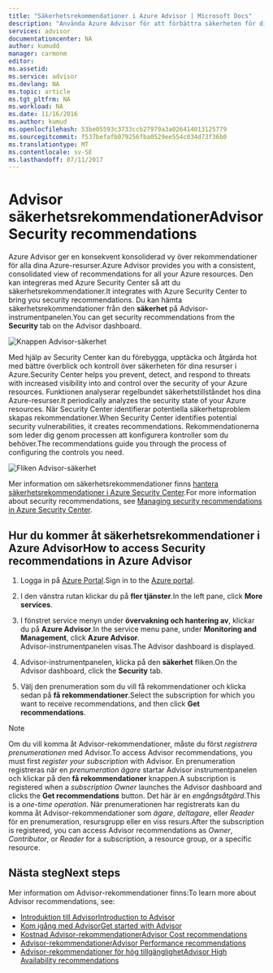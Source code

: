 ```yaml
---
title: "Säkerhetsrekommendationer i Azure Advisor | Microsoft Docs"
description: "Använda Azure Advisor för att förbättra säkerheten för din Azure-distributioner."
services: advisor
documentationcenter: NA
author: kumudd
manager: carmonm
editor: 
ms.assetid: 
ms.service: advisor
ms.devlang: NA
ms.topic: article
ms.tgt_pltfrm: NA
ms.workload: NA
ms.date: 11/16/2016
ms.author: kumud
ms.openlocfilehash: 53be05593c3733ccb27979a3a026414013125779
ms.sourcegitcommit: f537befafb079256fba0529ee554c034d73f36b0
ms.translationtype: MT
ms.contentlocale: sv-SE
ms.lasthandoff: 07/11/2017
---
```

# <a name="advisor-security-recommendations"></a><span data-ttu-id="85359-103">Advisor säkerhetsrekommendationer</span><span class="sxs-lookup"><span data-stu-id="85359-103">Advisor Security recommendations</span></span>

<span data-ttu-id="85359-104">Azure Advisor ger en konsekvent konsoliderad vy över rekommendationer för alla dina Azure-resurser.</span><span class="sxs-lookup"><span data-stu-id="85359-104">Azure Advisor provides you with a consistent, consolidated view of recommendations for all your Azure resources.</span></span> <span data-ttu-id="85359-105">Den kan integreras med Azure Security Center så att du säkerhetsrekommendationer.</span><span class="sxs-lookup"><span data-stu-id="85359-105">It integrates with Azure Security Center to bring you security recommendations.</span></span> <span data-ttu-id="85359-106">Du kan hämta säkerhetsrekommendationer från den **säkerhet** på Advisor-instrumentpanelen.</span><span class="sxs-lookup"><span data-stu-id="85359-106">You can get security recommendations from the **Security** tab on the Advisor dashboard.</span></span>

![Knappen Advisor-säkerhet](./media/advisor-security-recommendations/advisor-security-tab.png)

<span data-ttu-id="85359-108">Med hjälp av Security Center kan du förebygga, upptäcka och åtgärda hot med bättre överblick och kontroll över säkerheten för dina resurser i Azure.</span><span class="sxs-lookup"><span data-stu-id="85359-108">Security Center helps you prevent, detect, and respond to threats with increased visibility into and control over the security of your Azure resources.</span></span> <span data-ttu-id="85359-109">Funktionen analyserar regelbundet säkerhetstillståndet hos dina Azure-resurser.</span><span class="sxs-lookup"><span data-stu-id="85359-109">It periodically analyzes the security state of your Azure resources.</span></span> <span data-ttu-id="85359-110">När Security Center identifierar potentiella säkerhetsproblem skapas rekommendationer.</span><span class="sxs-lookup"><span data-stu-id="85359-110">When Security Center identifies potential security vulnerabilities, it creates recommendations.</span></span> <span data-ttu-id="85359-111">Rekommendationerna som leder dig genom processen att konfigurera kontroller som du behöver.</span><span class="sxs-lookup"><span data-stu-id="85359-111">The recommendations guide you through the process of configuring the controls you need.</span></span> 

![Fliken Advisor-säkerhet](./media/advisor-security-recommendations/advisor-security-recommendations.png)

<span data-ttu-id="85359-113">Mer information om säkerhetsrekommendationer finns [hantera säkerhetsrekommendationer i Azure Security Center](https://azure.microsoft.com/en-us/documentation/articles/security-center-recommendations/).</span><span class="sxs-lookup"><span data-stu-id="85359-113">For more information about security recommendations, see [Managing security recommendations in Azure Security Center](https://azure.microsoft.com/en-us/documentation/articles/security-center-recommendations/).</span></span>

## <a name="how-to-access-security-recommendations-in-azure-advisor"></a><span data-ttu-id="85359-114">Hur du kommer åt säkerhetsrekommendationer i Azure Advisor</span><span class="sxs-lookup"><span data-stu-id="85359-114">How to access Security recommendations in Azure Advisor</span></span>

1. <span data-ttu-id="85359-115">Logga in på [Azure Portal](https://portal.azure.com).</span><span class="sxs-lookup"><span data-stu-id="85359-115">Sign in to the [Azure portal](https://portal.azure.com).</span></span>

2. <span data-ttu-id="85359-116">I den vänstra rutan klickar du på **fler tjänster**.</span><span class="sxs-lookup"><span data-stu-id="85359-116">In the left pane, click **More services**.</span></span>

3. <span data-ttu-id="85359-117">I fönstret service menyn under **övervakning och hantering av**, klickar du på **Azure Advisor**.</span><span class="sxs-lookup"><span data-stu-id="85359-117">In the service menu pane, under **Monitoring and Management**, click **Azure Advisor**.</span></span>  
 <span data-ttu-id="85359-118">Advisor-instrumentpanelen visas.</span><span class="sxs-lookup"><span data-stu-id="85359-118">The Advisor dashboard is displayed.</span></span>

4. <span data-ttu-id="85359-119">Advisor-instrumentpanelen, klicka på den **säkerhet** fliken.</span><span class="sxs-lookup"><span data-stu-id="85359-119">On the Advisor dashboard, click the **Security** tab.</span></span>

5. <span data-ttu-id="85359-120">Välj den prenumeration som du vill få rekommendationer och klicka sedan på **få rekommendationer**.</span><span class="sxs-lookup"><span data-stu-id="85359-120">Select the subscription for which you want to receive recommendations, and then click **Get recommendations**.</span></span>

> [!NOTE]
> <span data-ttu-id="85359-121">Om du vill komma åt Advisor-rekommendationer, måste du först *registrera prenumerationen* med Advisor.</span><span class="sxs-lookup"><span data-stu-id="85359-121">To access Advisor recommendations, you must first *register your subscription* with Advisor.</span></span> <span data-ttu-id="85359-122">En prenumeration registreras när en *prenumeration ägare* startar Advisor instrumentpanelen och klickar på den **få rekommendationer** knappen.</span><span class="sxs-lookup"><span data-stu-id="85359-122">A subscription is registered when a *subscription Owner* launches the Advisor dashboard and clicks the **Get recommendations** button.</span></span> <span data-ttu-id="85359-123">Det här är en *engångsåtgärd*.</span><span class="sxs-lookup"><span data-stu-id="85359-123">This is a *one-time operation*.</span></span> <span data-ttu-id="85359-124">När prenumerationen har registrerats kan du komma åt Advisor-rekommendationer som *ägare*, *deltagare*, eller *Reader* för en prenumeration, resursgrupp eller en viss resurs.</span><span class="sxs-lookup"><span data-stu-id="85359-124">After the subscription is registered, you can access Advisor recommendations as *Owner*, *Contributor*, or *Reader* for a subscription, a resource group, or a specific resource.</span></span>

## <a name="next-steps"></a><span data-ttu-id="85359-125">Nästa steg</span><span class="sxs-lookup"><span data-stu-id="85359-125">Next steps</span></span>

<span data-ttu-id="85359-126">Mer information om Advisor-rekommendationer finns:</span><span class="sxs-lookup"><span data-stu-id="85359-126">To learn more about Advisor recommendations, see:</span></span>
* [<span data-ttu-id="85359-127">Introduktion till Advisor</span><span class="sxs-lookup"><span data-stu-id="85359-127">Introduction to Advisor</span></span>](advisor-overview.md)
* [<span data-ttu-id="85359-128">Kom igång med Advisor</span><span class="sxs-lookup"><span data-stu-id="85359-128">Get started with Advisor</span></span>](advisor-get-started.md)
* [<span data-ttu-id="85359-129">Kostnad Advisor-rekommendationer</span><span class="sxs-lookup"><span data-stu-id="85359-129">Advisor Cost recommendations</span></span>](advisor-performance-recommendations.md)
* [<span data-ttu-id="85359-130">Advisor-rekommendationer</span><span class="sxs-lookup"><span data-stu-id="85359-130">Advisor Performance recommendations</span></span>](advisor-performance-recommendations.md)
* [<span data-ttu-id="85359-131">Advisor-rekommendationer för hög tillgänglighet</span><span class="sxs-lookup"><span data-stu-id="85359-131">Advisor High Availability recommendations</span></span>](advisor-high-availability-recommendations.md)


 
